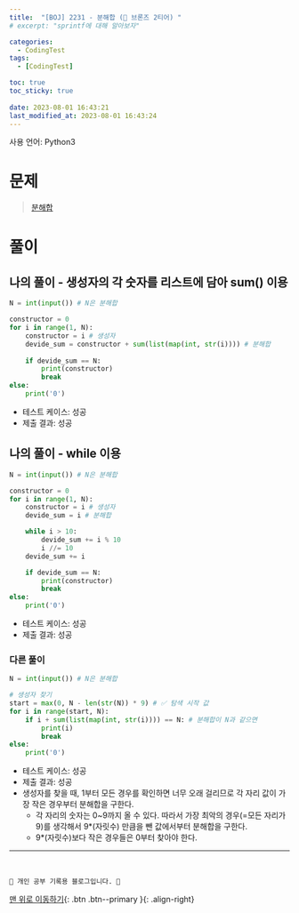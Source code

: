 ```yaml
---
title:  "[BOJ] 2231 - 분해합 (🥉 브론즈 2티어) "
# excerpt: "sprintf에 대해 알아보자"

categories:
  - CodingTest
tags:
  - [CodingTest]

toc: true
toc_sticky: true
 
date: 2023-08-01 16:43:21
last_modified_at: 2023-08-01 16:43:24
---
```


사용 언어: Python3

# 문제
> [분해합](https://www.acmicpc.net/problem/2231)

# 풀이
## 나의 풀이 - 생성자의 각 숫자를 리스트에 담아 sum() 이용
```py
N = int(input()) # N은 분해합

constructor = 0
for i in range(1, N):
    constructor = i # 생성자
    devide_sum = constructor + sum(list(map(int, str(i)))) # 분해합
    
    if devide_sum == N:
        print(constructor)
        break
else:
    print('0')
```
- 테스트 케이스: 성공
- 제출 결과: 성공

## 나의 풀이 - while 이용
```py
N = int(input()) # N은 분해합

constructor = 0
for i in range(1, N):
    constructor = i # 생성자
    devide_sum = i # 분해합

    while i > 10:
        devide_sum += i % 10
        i //= 10
    devide_sum += i

    if devide_sum == N:
        print(constructor)
        break
else:
    print('0')
```
- 테스트 케이스: 성공
- 제출 결과: 성공

### 다른 풀이
```py
N = int(input()) # N은 분해합

# 생성자 찾기
start = max(0, N - len(str(N)) * 9) # ✅ 탐색 시작 값
for i in range(start, N):
    if i + sum(list(map(int, str(i)))) == N: # 분해합이 N과 같으면
        print(i)
        break
else:
    print('0')
```
- 테스트 케이스: 성공
- 제출 결과: 성공
- 생성자를 찾을 때, 1부터 모든 경우를 확인하면 너무 오래 걸리므로 각 자리 값이 가장 작은 경우부터 분해합을 구한다.
    - 각 자리의 숫자는 0~9까지 올 수 있다. 따라서 가장 최악의 경우(=모든 자리가 9)를 생각해서 9*(자릿수) 만큼을 뺀 값에서부터 분해합을 구한다.
    - 9*(자릿수)보다 작은 경우들은 0부터 찾아야 한다.







***
<br>


    💛 개인 공부 기록용 블로그입니다. 👻

[맨 위로 이동하기](#){: .btn .btn--primary }{: .align-right}